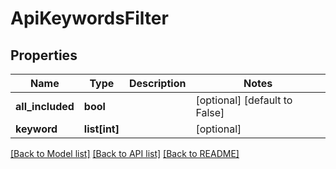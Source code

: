 # ApiKeywordsFilter

## Properties
Name | Type | Description | Notes
------------ | ------------- | ------------- | -------------
**all_included** | **bool** |  | [optional] [default to False]
**keyword** | **list[int]** |  | [optional] 

[[Back to Model list]](../README.md#documentation-for-models) [[Back to API list]](../README.md#documentation-for-api-endpoints) [[Back to README]](../README.md)


